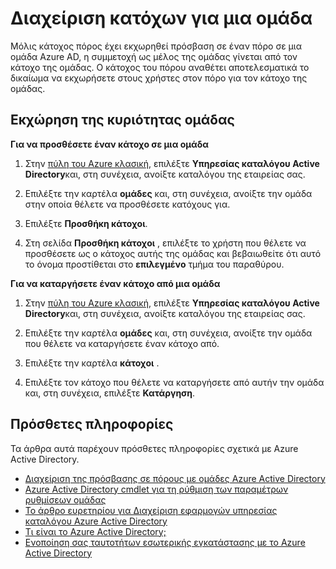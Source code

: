 
<properties
    pageTitle="Επόμενα βήματα για τη διαχείριση πρόσβασης χρήση ομάδων | Microsoft Azure"
    description="Πώς για προχωρημένους-για να του για τη διαχείριση ομάδων ασφαλείας και πώς μπορείτε να χρησιμοποιήσετε αυτές τις ομάδες για να διαχειριστείτε την πρόσβαση σε έναν πόρο."
    services="active-directory"
    documentationCenter=""
    authors="curtand"
    manager="femila"
    editor=""/>

<tags
    ms.service="active-directory"
    ms.workload="identity"
    ms.tgt_pltfrm="na"
    ms.devlang="na"
    ms.topic="article"
    ms.date="09/22/2016"
    ms.author="curtand"/>

# <a name="managing-owners-for-a-group"></a>Διαχείριση κατόχων για μια ομάδα
Μόλις κάτοχος πόρος έχει εκχωρηθεί πρόσβαση σε έναν πόρο σε μια ομάδα Azure AD, η συμμετοχή ως μέλος της ομάδας γίνεται από τον κάτοχο της ομάδας. Ο κάτοχος του πόρου αναθέτει αποτελεσματικά το δικαίωμα να εκχωρήσετε στους χρήστες στον πόρο για τον κάτοχο της ομάδας.

## <a name="assigning-group-ownership"></a>Εκχώρηση της κυριότητας ομάδας

**Για να προσθέσετε έναν κάτοχο σε μια ομάδα**

1. Στην [πύλη του Azure κλασική](https://manage.windowsazure.com), επιλέξτε **Υπηρεσίας καταλόγου Active Directory**και, στη συνέχεια, ανοίξτε καταλόγου της εταιρείας σας.

2. Επιλέξτε την καρτέλα **ομάδες** και, στη συνέχεια, ανοίξτε την ομάδα στην οποία θέλετε να προσθέσετε κατόχους για.

3. Επιλέξτε **Προσθήκη κάτοχοι**.

4. Στη σελίδα **Προσθήκη κάτοχοι** , επιλέξτε το χρήστη που θέλετε να προσθέσετε ως ο κάτοχος αυτής της ομάδας και βεβαιωθείτε ότι αυτό το όνομα προστίθεται στο **επιλεγμένο** τμήμα του παραθύρου.


**Για να καταργήσετε έναν κάτοχο από μια ομάδα**

1. Στην [πύλη του Azure κλασική](https://manage.windowsazure.com), επιλέξτε **Υπηρεσίας καταλόγου Active Directory**και, στη συνέχεια, ανοίξτε καταλόγου της εταιρείας σας.

2. Επιλέξτε την καρτέλα **ομάδες** και, στη συνέχεια, ανοίξτε την ομάδα που θέλετε να καταργήσετε έναν κάτοχο από.

4. Επιλέξτε την καρτέλα **κάτοχοι** .

5. Επιλέξτε τον κάτοχο που θέλετε να καταργήσετε από αυτήν την ομάδα και, στη συνέχεια, επιλέξτε **Κατάργηση**.

## <a name="additional-information"></a>Πρόσθετες πληροφορίες

Τα άρθρα αυτά παρέχουν πρόσθετες πληροφορίες σχετικά με Azure Active Directory.

* [Διαχείριση της πρόσβασης σε πόρους με ομάδες Azure Active Directory](active-directory-manage-groups.md)
* [Azure Active Directory cmdlet για τη ρύθμιση των παραμέτρων ρυθμίσεων ομάδας](active-directory-accessmanagement-groups-settings-cmdlets.md)
* [Το άρθρο ευρετηρίου για Διαχείριση εφαρμογών υπηρεσίας καταλόγου Azure Active Directory](active-directory-apps-index.md)
* [Τι είναι το Azure Active Directory;](active-directory-whatis.md)
* [Ενοποίηση σας ταυτοτήτων εσωτερικής εγκατάστασης με το Azure Active Directory](active-directory-aadconnect.md)
